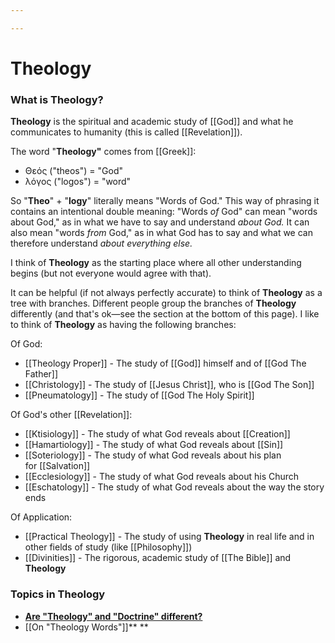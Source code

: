 ```yaml
---

---
```


# Theology

### **What is Theology?**

**Theology** is the spiritual and academic study of
[[God]] and what he
communicates to humanity (this is called
[[Revelation]]).

The word "**Theology"** comes from
[[Greek]]:

-   Θεός ("theos") = "God"
-   λόγος ("logos") = "word"

So "**Theo**" + "**logy**" literally means "Words of God." This way of
phrasing it contains an intentional double meaning: "Words *of* God" can
mean "words about God," as in what we have to say and understand *about
God.* It can also mean "words *from* God," as in what God has to say and
what we can therefore understand *about everything else.*

I think of **Theology** as the starting place where all other
understanding begins (but not everyone would agree with that).

It can be helpful (if not always perfectly accurate) to think of
**Theology** as a tree with branches. Different people group the
branches of **Theology** differently (and that's ok—see the section at
the bottom of this page). I like to think of **Theology** as having the
following branches:

Of God:

-   [[Theology Proper]] -
    The study
    of [[God]] himself
    and
    of [[God The Father]]
-   [[Christology]] -
    The study
    of [[Jesus Christ]],
    who
    is [[God The Son]]
-   [[Pneumatology]] -
    The study
    of [[God The Holy Spirit]]

Of God's other
[[Revelation]]:

-   [[Ktisiology]] -
    The study of what God reveals
    about [[Creation]]
-   [[Hamartiology]] -
    The study of what God reveals
    about [[Sin]]
-   [[Soteriology]] -
    The study of what God reveals about his plan
    for [[Salvation]]
-   [[Ecclesiology]] -
    The study of what God reveals about his Church
-   [[Eschatology]] -
    The study of what God reveals about the way the story ends

Of Application:

-   [[Practical Theology]] -
    The study of using **Theology** in real life and in other fields of
    study
    (like [[Philosophy]])
-   [[Divinities]] -
    The rigorous, academic study
    of [[The Bible]] and
    **Theology**

### **Topics in Theology**

-   [**Are "Theology" and "Doctrine"
    different?**](https://calebsnotes.netlify.app/are-theology-and-doctrine-different)
-   [[On "Theology Words"]]** **
